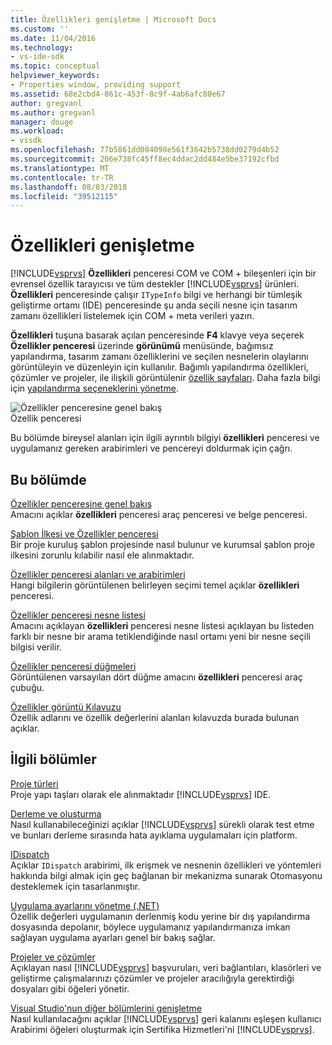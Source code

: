 ```yaml
---
title: Özellikleri genişletme | Microsoft Docs
ms.custom: ''
ms.date: 11/04/2016
ms.technology:
- vs-ide-sdk
ms.topic: conceptual
helpviewer_keywords:
- Properties window, providing support
ms.assetid: 68e2cbd4-861c-453f-8c9f-4ab6afc80e67
author: gregvanl
ms.author: gregvanl
manager: douge
ms.workload:
- vssdk
ms.openlocfilehash: 77b5861dd084098e561f3642b5738dd0279d4b52
ms.sourcegitcommit: 206e738fc45ff8ec4ddac2dd484e5be37192cfbd
ms.translationtype: MT
ms.contentlocale: tr-TR
ms.lasthandoff: 08/03/2018
ms.locfileid: "39512115"
---
```

# <a name="extend-properties"></a>Özellikleri genişletme
[!INCLUDE[vsprvs](../../code-quality/includes/vsprvs_md.md)] **Özellikleri** penceresi COM ve COM + bileşenleri için bir evrensel özellik tarayıcısı ve tüm destekler [!INCLUDE[vsprvs](../../code-quality/includes/vsprvs_md.md)] ürünleri. **Özellikleri** penceresinde çalışır `ITypeInfo` bilgi ve herhangi bir tümleşik geliştirme ortamı (IDE) penceresinde şu anda seçili nesne için tasarım zamanı özellikleri listelemek için COM + meta verileri yazın.  
  
 **Özellikleri** tuşuna basarak açılan penceresinde **F4** klavye veya seçerek **Özellikler penceresi** üzerinde **görünümü** menüsünde, bağımsız yapılandırma, tasarım zamanı özelliklerini ve seçilen nesnelerin olaylarını görüntüleyin ve düzenleyin için kullanılır. Bağımlı yapılandırma özellikleri, çözümler ve projeler, ile ilişkili görüntülenir [özellik sayfaları](../../extensibility/internals/property-pages.md). Daha fazla bilgi için [yapılandırma seçeneklerini yönetme](../../extensibility/internals/managing-configuration-options.md).  
  
 ![Özellikler penceresine genel bakış](../../extensibility/internals/media/vspropertieswindow.png "vsPropertiesWindow")  
Özellik penceresi  
  
 Bu bölümde bireysel alanları için ilgili ayrıntılı bilgiyi **özellikleri** penceresi ve uygulamanız gereken arabirimleri ve pencereyi doldurmak için çağrı.  
  
## <a name="in-this-section"></a>Bu bölümde  
 [Özellikler penceresine genel bakış](../../extensibility/internals/properties-window-overview.md)  
 Amacını açıklar **özellikleri** penceresi araç penceresi ve belge penceresi.  
  
 [Şablon İlkesi ve Özellikler penceresi](../../extensibility/internals/template-policy-and-the-properties-window.md)  
 Bir proje kuruluş şablon projesinde nasıl bulunur ve kurumsal şablon proje ilkesini zorunlu kılabilir nasıl ele alınmaktadır.  
  
 [Özellikler penceresi alanları ve arabirimleri](../../extensibility/internals/properties-window-fields-and-interfaces.md)  
 Hangi bilgilerin görüntülenen belirleyen seçimi temel açıklar **özellikleri** penceresi.  
  
 [Özellikler penceresi nesne listesi](../../extensibility/internals/properties-window-object-list.md)  
 Amacını açıklayan **özellikleri** penceresi nesne listesi açıklayan bu listeden farklı bir nesne bir arama tetiklendiğinde nasıl ortamı yeni bir nesne seçili bilgisi verilir.  
  
 [Özellikler penceresi düğmeleri](../../extensibility/internals/properties-window-buttons.md)  
 Görüntülenen varsayılan dört düğme amacını **özellikleri** penceresi araç çubuğu.  
  
 [Özellikler görüntü Kılavuzu](../../extensibility/internals/properties-display-grid.md)  
 Özellik adlarını ve özellik değerlerini alanları kılavuzda burada bulunan açıklar.  
  
## <a name="related-sections"></a>İlgili bölümler  
 [Proje türleri](../../extensibility/internals/project-types.md)  
 Proje yapı taşları olarak ele alınmaktadır [!INCLUDE[vsprvs](../../code-quality/includes/vsprvs_md.md)] IDE.  
  
 [Derleme ve oluşturma](../../ide/compiling-and-building-in-visual-studio.md)  
 Nasıl kullanabileceğinizi açıklar [!INCLUDE[vsprvs](../../code-quality/includes/vsprvs_md.md)] sürekli olarak test etme ve bunları derleme sırasında hata ayıklama uygulamaları için platform.  
  
 [IDispatch](/previous-versions/windows/desktop/api/oaidl/nn-oaidl-idispatch)  
 Açıklar `IDispatch` arabirimi, ilk erişmek ve nesnenin özellikleri ve yöntemleri hakkında bilgi almak için geç bağlanan bir mekanizma sunarak Otomasyonu desteklemek için tasarlanmıştır.  
  
 [Uygulama ayarlarını yönetme (.NET)](../../ide/managing-application-settings-dotnet.md)  
 Özellik değerleri uygulamanın derlenmiş kodu yerine bir dış yapılandırma dosyasında depolanır, böylece uygulamanız yapılandırmanıza imkan sağlayan uygulama ayarları genel bir bakış sağlar.  
  
 [Projeler ve çözümler](../../ide/solutions-and-projects-in-visual-studio.md)  
 Açıklayan nasıl [!INCLUDE[vsprvs](../../code-quality/includes/vsprvs_md.md)] başvuruları, veri bağlantıları, klasörleri ve geliştirme çalışmalarınızı çözümler ve projeler aracılığıyla gerektirdiği dosyaları gibi öğeleri yönetir.  
  
 [Visual Studio'nun diğer bölümlerini genişletme](../../extensibility/extending-other-parts-of-visual-studio.md)  
 Nasıl kullanılacağını açıklar [!INCLUDE[vsprvs](../../code-quality/includes/vsprvs_md.md)] geri kalanını eşleşen kullanıcı Arabirimi öğeleri oluşturmak için Sertifika Hizmetleri'ni [!INCLUDE[vsprvs](../../code-quality/includes/vsprvs_md.md)].
